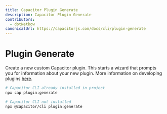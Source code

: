 ```yaml
---
title: Capacitor Plugin Generate
description: Capacitor Plugin Generate
contributors:
  - dotNetkow
canonicalUrl: https://capacitorjs.com/docs/cli/plugin-generate
---
```


# Plugin Generate

Create a new custom Capacitor plugin. This starts a wizard that prompts you for information about your new plugin. More information on developing plugins [here](/docs/plugins).

```bash
# Capacitor CLI already installed in project
npx cap plugin:generate

# Capacitor CLI not installed
npx @capacitor/cli plugin:generate
```
